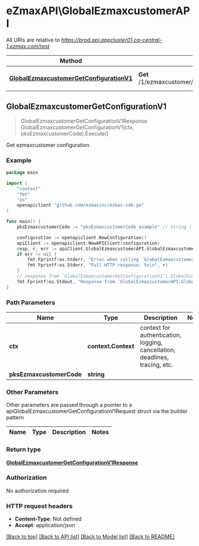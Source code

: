 # eZmaxAPI\GlobalEzmaxcustomerAPI

All URIs are relative to *https://prod.api.appcluster01.ca-central-1.ezmax.com/rest*

Method | HTTP request | Description
------------- | ------------- | -------------
[**GlobalEzmaxcustomerGetConfigurationV1**](GlobalEzmaxcustomerAPI.md#GlobalEzmaxcustomerGetConfigurationV1) | **Get** /1/ezmaxcustomer/{pksEzmaxcustomerCode}/getConfiguration | Get ezmaxcustomer configuration



## GlobalEzmaxcustomerGetConfigurationV1

> GlobalEzmaxcustomerGetConfigurationV1Response GlobalEzmaxcustomerGetConfigurationV1(ctx, pksEzmaxcustomerCode).Execute()

Get ezmaxcustomer configuration



### Example

```go
package main

import (
    "context"
    "fmt"
    "os"
    openapiclient "github.com/ezmaxinc/ezmax-sdk-go"
)

func main() {
    pksEzmaxcustomerCode := "pksEzmaxcustomerCode_example" // string | 

    configuration := openapiclient.NewConfiguration()
    apiClient := openapiclient.NewAPIClient(configuration)
    resp, r, err := apiClient.GlobalEzmaxcustomerAPI.GlobalEzmaxcustomerGetConfigurationV1(context.Background(), pksEzmaxcustomerCode).Execute()
    if err != nil {
        fmt.Fprintf(os.Stderr, "Error when calling `GlobalEzmaxcustomerAPI.GlobalEzmaxcustomerGetConfigurationV1``: %v\n", err)
        fmt.Fprintf(os.Stderr, "Full HTTP response: %v\n", r)
    }
    // response from `GlobalEzmaxcustomerGetConfigurationV1`: GlobalEzmaxcustomerGetConfigurationV1Response
    fmt.Fprintf(os.Stdout, "Response from `GlobalEzmaxcustomerAPI.GlobalEzmaxcustomerGetConfigurationV1`: %v\n", resp)
}
```

### Path Parameters


Name | Type | Description  | Notes
------------- | ------------- | ------------- | -------------
**ctx** | **context.Context** | context for authentication, logging, cancellation, deadlines, tracing, etc.
**pksEzmaxcustomerCode** | **string** |  | 

### Other Parameters

Other parameters are passed through a pointer to a apiGlobalEzmaxcustomerGetConfigurationV1Request struct via the builder pattern


Name | Type | Description  | Notes
------------- | ------------- | ------------- | -------------


### Return type

[**GlobalEzmaxcustomerGetConfigurationV1Response**](GlobalEzmaxcustomerGetConfigurationV1Response.md)

### Authorization

No authorization required

### HTTP request headers

- **Content-Type**: Not defined
- **Accept**: application/json

[[Back to top]](#) [[Back to API list]](../README.md#documentation-for-api-endpoints)
[[Back to Model list]](../README.md#documentation-for-models)
[[Back to README]](../README.md)


